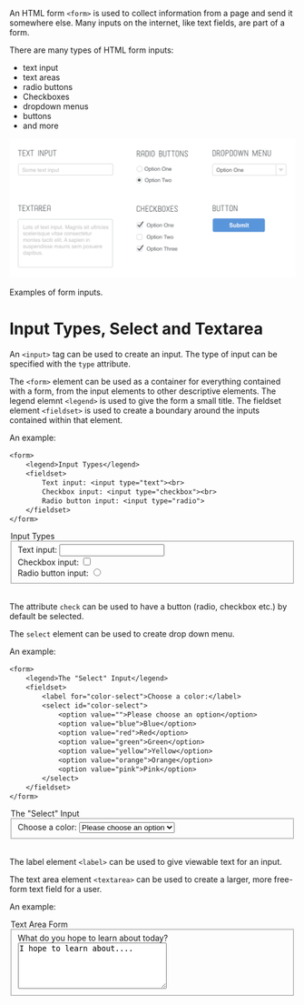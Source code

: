 An HTML form `<form>` is used to collect information from a page and send it somewhere else. Many inputs on the internet, like text fields, are part of a form.

There are many types of HTML form inputs:

* text input
* text areas
* radio buttons
* Checkboxes
* dropdown menus
* buttons
* and more

![](./form-types.png)

Examples of form inputs.

# Input Types, Select and Textarea

An `<input>` tag can be used to create an input. The type of input can be specified with the `type` attribute.

 The `<form>` element can be used as a container for everything contained with a form, from the input elements to other descriptive elements. The legend elemnt `<legend>` is used to give the form a small title. The fieldset element `<fieldset>` is used to create a boundary around the inputs contained within that element.

An example:

```
<form>
    <legend>Input Types</legend>
    <fieldset>
        Text input: <input type="text"><br>
        Checkbox input: <input type="checkbox"><br>
        Radio button input: <input type="radio">
    </fieldset>
</form>
```

<form>
    <legend>Input Types</legend>
    <fieldset>
        Text input: <input type="text"><br>
        Checkbox input: <input type="checkbox"><br>
        Radio button input: <input type="radio">
    </fieldset>
</form>

\
The attribute `check` can be used to have a button (radio, checkbox etc.) by default be selected.

The `select` element can be used to create drop down menu.

An example:

```
<form>
    <legend>The "Select" Input</legend>
    <fieldset>
        <label for="color-select">Choose a color:</label>
        <select id="color-select">
            <option value="">Please choose an option</option>
            <option value="blue">Blue</option>
            <option value="red">Red</option>
            <option value="green">Green</option>
            <option value="yellow">Yellow</option>
            <option value="orange">Orange</option>
            <option value="pink">Pink</option>
        </select>
    </fieldset>
</form>
```

<form>
    <legend>The "Select" Input</legend>
    <fieldset>
        <label for="color-select">Choose a color:</label>
        <select id="color-select">
            <option value="">Please choose an option</option>
            <option value="blue">Blue</option>
            <option value="red">Red</option>
            <option value="green">Green</option>
            <option value="yellow">Yellow</option>
            <option value="orange">Orange</option>
            <option value="pink">Pink</option>
        </select>
    </fieldset>
</form>

\
The label element `<label>` can be used to give viewable text for an input.

The text area element `<textarea>` can be used to create a larger, more free-form text field for a user.

An example:

<form>
    <legend>Text Area Form</legend>
    <fieldset>
        <label for="learn">What do you hope to learn about today?</label>
        <textarea id="learn" name="learn" rows="5" cols="30">I hope to learn about....</textarea>
    </fieldset>
</form>